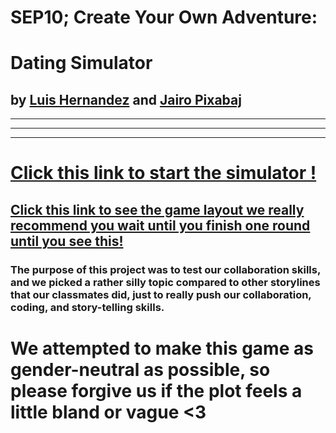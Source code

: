 # SEP10; Create Your Own Adventure:
# Dating Simulator
## by [Luis Hernandez](https://github.com/urielh3191) and [Jairo Pixabaj](https://github.com/jairop2409)
---
---
---

# [Click this link to start the simulator !](circumstances/predicament.md)

## [Click this link to see the game layout we really recommend you wait until you finish one round until you see this!](image.png)

### The purpose of this project was to test our collaboration skills, and we picked a rather silly topic compared to other storylines that our classmates did,  just to really push our collaboration, coding, and story-telling skills.



# We attempted to make this game as gender-neutral as possible, so please forgive us if the plot feels a little bland or vague <3


